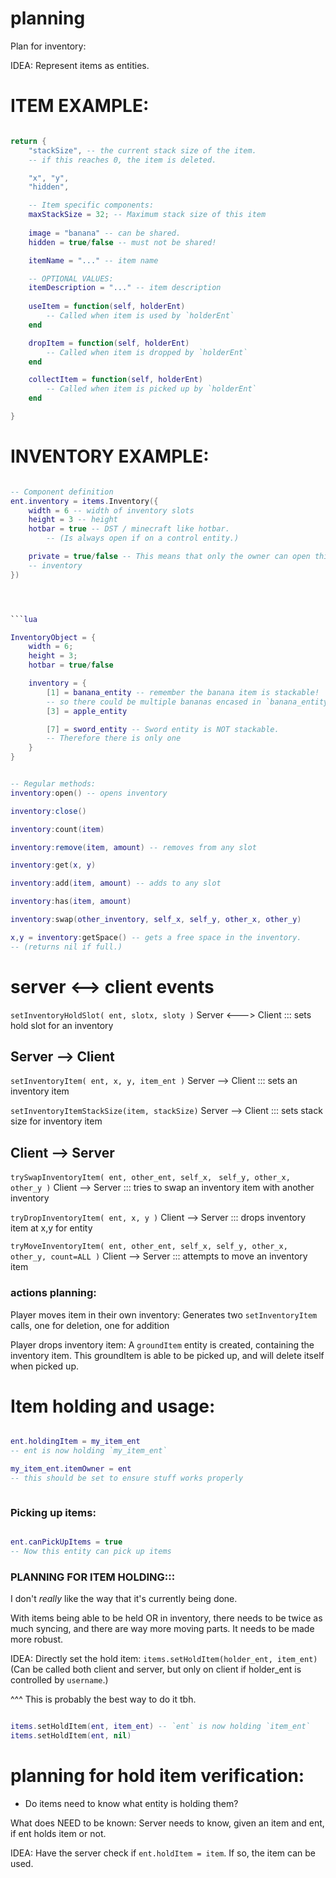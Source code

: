 
# planning

Plan for inventory:


IDEA:
Represent items as entities.



# ITEM EXAMPLE:
```lua

return {
    "stackSize", -- the current stack size of the item.
    -- if this reaches 0, the item is deleted.

    "x", "y",
    "hidden",

    -- Item specific components:
    maxStackSize = 32; -- Maximum stack size of this item
    
    image = "banana" -- can be shared.
    hidden = true/false -- must not be shared!

    itemName = "..." -- item name

    -- OPTIONAL VALUES:
    itemDescription = "..." -- item description
    
    useItem = function(self, holderEnt)
        -- Called when item is used by `holderEnt`
    end

    dropItem = function(self, holderEnt)
        -- Called when item is dropped by `holderEnt`
    end

    collectItem = function(self, holderEnt)
        -- Called when item is picked up by `holderEnt`
    end

}
```




# INVENTORY EXAMPLE:
```lua

-- Component definition
ent.inventory = items.Inventory({
    width = 6 -- width of inventory slots
    height = 3 -- height
    hotbar = true -- DST / minecraft like hotbar.
        -- (Is always open if on a control entity.)

    private = true/false -- This means that only the owner can open this
    -- inventory
})




```lua

InventoryObject = {
    width = 6;
    height = 3;
    hotbar = true/false

    inventory = {
        [1] = banana_entity -- remember the banana item is stackable!
        -- so there could be multiple bananas encased in `banana_entity`.
        [3] = apple_entity

        [7] = sword_entity -- Sword entity is NOT stackable.
        -- Therefore there is only one
    }
}


-- Regular methods:
inventory:open() -- opens inventory

inventory:close()

inventory:count(item)

inventory:remove(item, amount) -- removes from any slot

inventory:get(x, y)

inventory:add(item, amount) -- adds to any slot

inventory:has(item, amount)

inventory:swap(other_inventory, self_x, self_y, other_x, other_y)

x,y = inventory:getSpace() -- gets a free space in the inventory.
-- (returns nil if full.)

```


# server <--> client  events

`setInventoryHoldSlot( ent, slotx, sloty )`
Server <---> Client  ::: sets hold slot for an inventory

## Server --> Client
`setInventoryItem( ent, x, y, item_ent )`
Server --> Client ::: sets an inventory item

`setInventoryItemStackSize(item, stackSize)`
Server --> Client ::: sets stack size for inventory item



## Client --> Server
`trySwapInventoryItem( ent, other_ent, self_x, `
                        `self_y, other_x, other_y )`
Client --> Server ::: tries to swap an inventory item with another inventory

`tryDropInventoryItem( ent, x, y )`
Client --> Server ::: drops inventory item at x,y for entity

`tryMoveInventoryItem( ent, other_ent, self_x, self_y, other_x, `
                        `other_y, count=ALL )`
Client --> Server ::: attempts to move an inventory item


### actions planning:
Player moves item in their own inventory:
Generates two `setInventoryItem` calls, one for deletion, one for addition

Player drops inventory item:
A `groundItem` entity is created, containing the inventory item.
This groundItem is able to be picked up, and will delete itself when picked up.




# Item holding and usage:
```lua

ent.holdingItem = my_item_ent
-- ent is now holding `my_item_ent`

my_item_ent.itemOwner = ent
-- this should be set to ensure stuff works properly



```


### Picking up items:
```lua

ent.canPickUpItems = true
-- Now this entity can pick up items

```


### PLANNING FOR ITEM HOLDING:::
I don't *really* like the way that it's currently being done.

With items being able to be held OR in inventory, there needs to be twice
as much syncing, and there are way more moving parts.
It needs to be made more robust.

IDEA:
Directly set the hold item:
`items.setHoldItem(holder_ent, item_ent)`
(Can be called both client and server, 
but only on client if holder_ent is controlled by `username`.)

^^^ This is probably the best way to do it tbh.

```lua

items.setHoldItem(ent, item_ent) -- `ent` is now holding `item_ent`
items.setHoldItem(ent, nil)

```






# planning for hold item verification:
- Do items need to know what entity is holding them?

What does NEED to be known:
Server needs to know, given an item and ent, if ent holds item or not.


IDEA: 
Have the server check if `ent.holdItem = item`.
If so, the item can be used.


